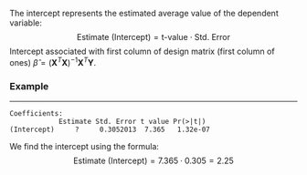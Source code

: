 The intercept represents the estimated average value of the dependent variable:
$$\text{Estimate (Intercept)} = \text{t-value}\cdot\text{Std. Error}$$
Intercept associated with first column of design matrix (first column of ones) $\hat{\beta} = (\mathbf{X}^T\mathbf{X})^{-1}\mathbf{X}^T\mathbf{Y}$.

### Example
---

	Coefficients: 
				Estimate Std. Error t value Pr(>|t|) 
	(Intercept)     ?     0.3052013  7.365   1.32e-07

We find the intercept using the formula:
$$\text{Estimate (Intercept)}=7.365· 0.305=2.25$$


